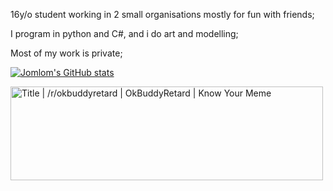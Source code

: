 16y/o student working in 2 small organisations mostly for fun with friends;

I program in python and C#, and i do art and modelling;

Most of my work is private;


[![Jomlom's GitHub stats](https://github-readme-stats.vercel.app/api?username=Jomlom&count_private=true&theme=dark)](https://github.com/anuraghazra/github-readme-stats)

<img src="https://i.kym-cdn.com/photos/images/facebook/002/557/308/d8c.jpg" jsaction="load:XAeZkd;" jsname="HiaYvf" class="n3VNCb pT0Scc KAlRDb" role="" aria-label="" alt="Title | /r/okbuddyretard | OkBuddyRetard | Know Your Meme" data-noaft="1" style="width: 500px; height: 150px; margin: 0px;">
